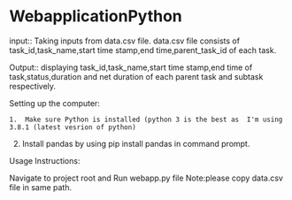 # WebapplicationPython
input::
Taking inputs from data.csv file.
data.csv file consists of task_id,task_name,start time stamp,end time,parent_task_id of each task.

Output::
displaying task_id,task_name,start time stamp,end time of task,status,duration and net duration of each parent task and subtask respectively.


Setting up the computer: 

	1.	Make sure Python is installed (python 3 is the best as  I'm using 3.8.1 (latest vesrion of python)
  2.  Install pandas by using pip install pandas in command prompt.
  
 Usage Instructions:
 
  Navigate to project root and Run webapp.py file
  Note:please copy data.csv file in same path.
